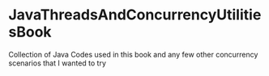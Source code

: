 # JavaThreadsAndConcurrencyUtilitiesBook

Collection of Java Codes used in this book and any few other concurrency scenarios that I wanted to try 
